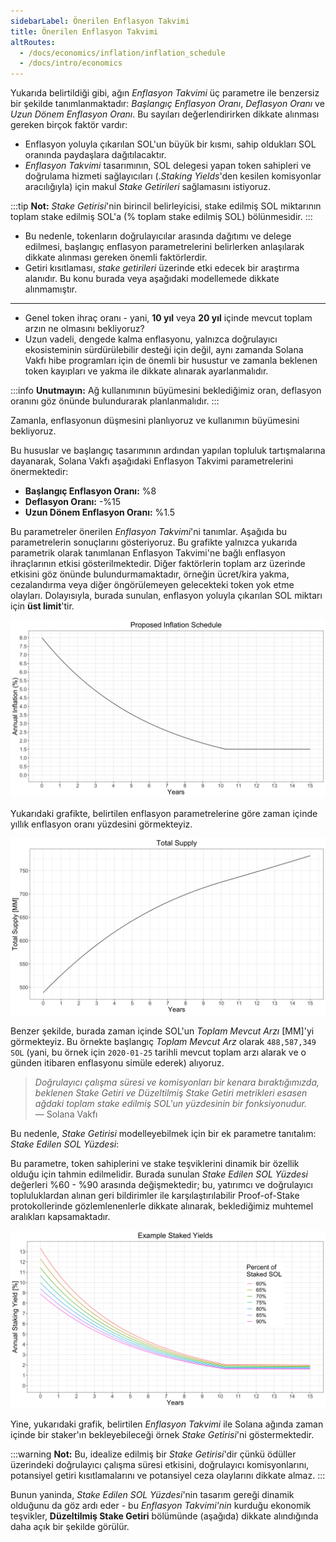 ```yaml
---
sidebarLabel: Önerilen Enflasyon Takvimi
title: Önerilen Enflasyon Takvimi
altRoutes:
  - /docs/economics/inflation/inflation_schedule
  - /docs/intro/economics
---
```


Yukarıda belirtildiği gibi, ağın _Enflasyon Takvimi_ üç parametre ile benzersiz bir şekilde tanımlanmaktadır: _Başlangıç Enflasyon Oranı_, _Deflasyon Oranı_ ve _Uzun Dönem Enflasyon Oranı_. Bu sayıları değerlendirirken dikkate alınması gereken birçok faktör vardır:

- Enflasyon yoluyla çıkarılan SOL'un büyük bir kısmı, sahip oldukları SOL oranında paydaşlara dağıtılacaktır. 
- _Enflasyon Takvimi_ tasarımının, SOL delegesi yapan token sahipleri ve doğrulama hizmeti sağlayıcıları (._Staking Yields_'den kesilen komisyonlar aracılığıyla) için makul _Stake Getirileri_ sağlamasını istiyoruz.

:::tip
**Not:** _Stake Getirisi_'nin birincil belirleyicisi, stake edilmiş SOL miktarının toplam stake edilmiş SOL'a (% toplam stake edilmiş SOL) bölünmesidir.
:::

- Bu nedenle, tokenların doğrulayıcılar arasında dağıtımı ve delege edilmesi, başlangıç ​​enflasyon parametrelerini belirlerken anlaşılarak dikkate alınması gereken önemli faktörlerdir.
- Getiri kısıtlaması, _stake getirileri_ üzerinde etki edecek bir araştırma alanıdır. Bu konu burada veya aşağıdaki modellemede dikkate alınmamıştır.

---

- Genel token ihraç oranı - yani, **10 yıl** veya **20 yıl** içinde mevcut toplam arzın ne olmasını bekliyoruz?
- Uzun vadeli, dengede kalma enflasyonu, yalnızca doğrulayıcı ekosisteminin sürdürülebilir desteği için değil, aynı zamanda Solana Vakfı hibe programları için de önemli bir husustur ve zamanla beklenen token kayıpları ve yakma ile dikkate alınarak ayarlanmalıdır.
  
:::info
**Unutmayın:** Ağ kullanımının büyümesini beklediğimiz oran, deflasyon oranını göz önünde bulundurarak planlanmalıdır.
:::

Zamanla, enflasyonun düşmesini planlıyoruz ve kullanımın büyümesini bekliyoruz.

Bu hususlar ve başlangıç tasarımının ardından yapılan topluluk tartışmalarına dayanarak, Solana Vakfı aşağıdaki Enflasyon Takvimi parametrelerini önermektedir:

- **Başlangıç Enflasyon Oranı:** %8
- **Deflasyon Oranı:** -%15
- **Uzun Dönem Enflasyon Oranı:** %1.5

Bu parametreler önerilen _Enflasyon Takvimi_'ni tanımlar. Aşağıda bu parametrelerin sonuçlarını gösteriyoruz. Bu grafikte yalnızca yukarıda parametrik olarak tanımlanan Enflasyon Takvimi'ne bağlı enflasyon ihraçlarının etkisi gösterilmektedir. Diğer faktörlerin toplam arz üzerinde etkisini göz önünde bulundurmamaktadır, örneğin ücret/kira yakma, cezalandırma veya diğer öngörülemeyen gelecekteki token yok etme olayları. Dolayısıyla, burada sunulan, enflasyon yoluyla çıkarılan SOL miktarı için **üst limit**'tir.

![Örnek önerilen enflasyon takvimi grafiği](../../../images/solana/public/assets/docs/economics/proposed_inflation_schedule.png)

Yukarıdaki grafikte, belirtilen enflasyon parametrelerine göre zaman içinde yıllık enflasyon oranı yüzdesini görmekteyiz.

![Örnek önerilen toplam arz grafiği](../../../images/solana/public/assets/docs/economics/proposed_total_supply.png)

Benzer şekilde, burada zaman içinde SOL'un _Toplam Mevcut Arzı_ [MM]'yi görmekteyiz. Bu örnekte başlangıç _Toplam Mevcut Arz_ olarak `488,587,349 SOL` (yani, bu örnek için `2020-01-25` tarihli mevcut toplam arzı alarak ve o günden itibaren enflasyonu simüle ederek) alıyoruz.

> _Doğrulayıcı çalışma süresi ve komisyonları bir kenara bıraktığımızda, beklenen Stake Getiri ve Düzeltilmiş Stake Getiri metrikleri esasen ağdaki toplam stake edilmiş SOL'un yüzdesinin bir fonksiyonudur._  
> — Solana Vakfı

Bu nedenle, _Stake Getirisi_ modelleyebilmek için bir ek parametre tanıtalım: _Stake Edilen SOL Yüzdesi_:



Bu parametre, token sahiplerini ve stake teşviklerini dinamik bir özellik olduğu için tahmin edilmelidir. Burada sunulan _Stake Edilen SOL Yüzdesi_ değerleri %60 - %90 arasında değişmektedir; bu, yatırımcı ve doğrulayıcı topluluklardan alınan geri bildirimler ile karşılaştırılabilir Proof-of-Stake protokollerinde gözlemlenenlerle dikkate alınarak, beklediğimiz muhtemel aralıkları kapsamaktadır.

![Örnek stake getirileri grafiği](../../../images/solana/public/assets/docs/economics/example_staked_yields.png)

Yine, yukarıdaki grafik, belirtilen _Enflasyon Takvimi_ ile Solana ağında zaman içinde bir staker'ın bekleyebileceği örnek _Stake Getirisi_'ni göstermektedir. 

:::warning
**Not:** Bu, idealize edilmiş bir _Stake Getirisi_'dir çünkü ödüller üzerindeki doğrulayıcı çalışma süresi etkisini, doğrulayıcı komisyonlarını, potansiyel getiri kısıtlamalarını ve potansiyel ceza olaylarını dikkate almaz.
:::

Bunun yaninda, _Stake Edilen SOL Yüzdesi_'nin tasarım gereği dinamik olduğunu da göz ardı eder - bu _Enflasyon Takvimi'nin_ kurduğu ekonomik teşvikler, **Düzeltilmiş Stake Getiri** bölümünde (aşağıda) dikkate alındığında daha açık bir şekilde görülür.
